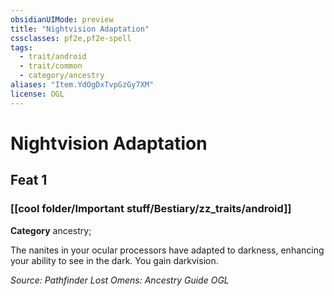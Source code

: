 ```yaml
---
obsidianUIMode: preview
title: "Nightvision Adaptation"
cssclasses: pf2e,pf2e-spell
tags:
  - trait/android
  - trait/common
  - category/ancestry
aliases: "Item.YdOgDxTvpGzGy7XM"
license: OGL
---
```

# Nightvision Adaptation
## Feat 1
### [[cool folder/Important stuff/Bestiary/zz_traits/android]]

**Category** ancestry; 




The nanites in your ocular processors have adapted to darkness, enhancing your ability to see in the dark. You gain darkvision.

*Source: Pathfinder Lost Omens: Ancestry Guide*
*OGL*